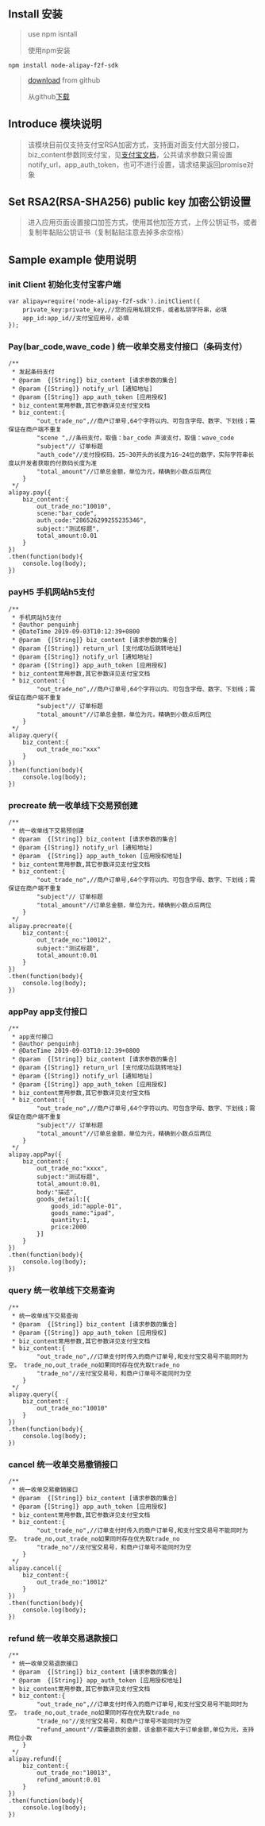 ## Install 安装


>use npm isntall
>
>使用npm安装 

	npm install node-alipay-f2f-sdk

>[download](https://github.com/ice-penguin/node_alipay_face2face/) from github
>
>从github[下载](https://github.com/ice-penguin/node_alipay_face2face/)

## Introduce 模块说明 

>该模块目前仅支持支付宝RSA加密方式，支持面对面支付大部分接口，biz_content参数同支付宝，见[支付宝文档](https://doc.open.alipay.com/docs/doc.htm?spm=a219a.7629140.0.0.XVhLo4&treeId=193&articleId=105203&docType=1)，公共请求参数只需设置notify_url，app_auth_token，也可不进行设置，请求结果返回promise对象

## Set RSA2(RSA-SHA256) public key 加密公钥设置
>进入应用页面设置接口加签方式，使用其他加签方式，上传公钥证书，或者复制年黏贴公钥证书（复制黏贴注意去掉多余空格）

## Sample example  使用说明 

### init Client 初始化支付宝客户端

	var alipay=require('node-alipay-f2f-sdk').initClient({
		private_key:private_key,//您的应用私钥文件，或者私钥字符串，必填
		app_id:app_id//支付宝应用号，必填
	});

### Pay(bar_code,wave_code ) 统一收单交易支付接口（条码支付）

	/**
	 * 发起条码支付
	 * @param  {[String]} biz_content [请求参数的集合]
	 * @param {[String]} notify_url [通知地址]
	 * @param {[String]} app_auth_token [应用授权]
	 * biz_content常用参数,其它参数详见支付宝文档
	 * biz_content:{
			"out_trade_no",//商户订单号,64个字符以内、可包含字母、数字、下划线；需保证在商户端不重复
			"scene ",//条码支付，取值：bar_code 声波支付，取值：wave_code
			"subject"//	订单标题
			"auth_code"//支付授权码，25~30开头的长度为16~24位的数字，实际字符串长度以开发者获取的付款码长度为准
			"total_amount"//订单总金额，单位为元，精确到小数点后两位
		}
	 */
	alipay.pay({
		biz_content:{
			out_trade_no:"10010",
			scene:"bar_code",
			auth_code:"286526299255235346",
			subject:"测试标题",
			total_amount:0.01			
		}
	})
	.then(function(body){
		console.log(body);
	})

### payH5 手机网站h5支付

```
/**
 * 手机网站h5支付
 * @author penguinhj
 * @DateTime 2019-09-03T10:12:39+0800
 * @param  {[String]} biz_content [请求参数的集合]
 * @param {[String]} return_url [支付成功后跳转地址]
 * @param {[String]} notify_url [通知地址]
 * @param {[String]} app_auth_token [应用授权]
 * biz_content常用参数,其它参数详见支付宝文档
 * biz_content:{
		"out_trade_no",//商户订单号,64个字符以内、可包含字母、数字、下划线；需保证在商户端不重复
		"subject"//	订单标题
		"total_amount"//订单总金额，单位为元，精确到小数点后两位
	}
 */
alipay.query({
	biz_content:{
		out_trade_no:"xxx"
	}
})
.then(function(body){
	console.log(body);
})
```

### precreate 统一收单线下交易预创建

```
/**
 * 统一收单线下交易预创建
 * @param  {[String]} biz_content [请求参数的集合]
 * @param {[String]} notify_url [通知地址]
 * @param  {[String]} app_auth_token [应用授权地址]
 * biz_content常用参数,其它参数详见支付宝文档
 * biz_content:{
		"out_trade_no",//商户订单号,64个字符以内、可包含字母、数字、下划线；需保证在商户端不重复
		"subject"//	订单标题
		"total_amount"//订单总金额，单位为元，精确到小数点后两位
	}
 */
alipay.precreate({
	biz_content:{
		out_trade_no:"10012",
		subject:"测试标题",
		total_amount:0.01
	}
})
.then(function(body){
	console.log(body);
})
```

### appPay app支付接口

```
/**
 * app支付接口
 * @author penguinhj
 * @DateTime 2019-09-03T10:12:39+0800
 * @param  {[String]} biz_content [请求参数的集合]
 * @param {[String]} return_url [支付成功后跳转地址]
 * @param {[String]} notify_url [通知地址]
 * @param {[String]} app_auth_token [应用授权]
 * biz_content常用参数,其它参数详见支付宝文档
 * biz_content:{
		"out_trade_no",//商户订单号,64个字符以内、可包含字母、数字、下划线；需保证在商户端不重复
		"subject"//	订单标题
		"total_amount"//订单总金额，单位为元，精确到小数点后两位
	}
 */
alipay.appPay({
	biz_content:{
		out_trade_no:"xxxx",
		subject:"测试标题",
		total_amount:0.01,
		body:"描述",
		goods_detail:[{
			goods_id:"apple-01",
			goods_name:"ipad",
			quantity:1,
			price:2000
		}]
	}
})
.then(function(body){
	console.log(body);
})
```

### query 统一收单线下交易查询

```
/**
 * 统一收单线下交易查询
 * @param  {[String]} biz_content [请求参数的集合]
 * @param {[String]} app_auth_token [应用授权]
 * biz_content常用参数,其它参数详见支付宝文档
 * biz_content:{
		"out_trade_no",//订单支付时传入的商户订单号,和支付宝交易号不能同时为空。 trade_no,out_trade_no如果同时存在优先取trade_no
		"trade_no"//支付宝交易号，和商户订单号不能同时为空
	}
 */
alipay.query({
	biz_content:{
		out_trade_no:"10010"
	}
})
.then(function(body){
	console.log(body);
})
```

### cancel 统一收单交易撤销接口

	/**
	 * 统一收单交易撤销接口
	 * @param  {[String]} biz_content [请求参数的集合]
	 * @param {[String]} app_auth_token [应用授权]
	 * biz_content常用参数,其它参数详见支付宝文档
	 * biz_content:{
			"out_trade_no",//订单支付时传入的商户订单号,和支付宝交易号不能同时为空。 trade_no,out_trade_no如果同时存在优先取trade_no
			"trade_no"//支付宝交易号，和商户订单号不能同时为空
		}
	 */
	alipay.cancel({
		biz_content:{
			out_trade_no:"10012"
		}
	})
	.then(function(body){
		console.log(body);
	})

### refund 统一收单交易退款接口

	/**
	 * 统一收单交易退款接口
	 * @param  {[String]} biz_content [请求参数的集合]
	 * @param  {[String]} app_auth_token [应用授权地址]
	 * biz_content常用参数,其它参数详见支付宝文档
	 * biz_content:{
			"out_trade_no",//订单支付时传入的商户订单号,和支付宝交易号不能同时为空。 trade_no,out_trade_no如果同时存在优先取trade_no
			"trade_no"//支付宝交易号，和商户订单号不能同时为空
			"refund_amount"//需要退款的金额，该金额不能大于订单金额,单位为元，支持两位小数
		}
	 */
	alipay.refund({
		biz_content:{
			out_trade_no:"10013",
			refund_amount:0.01
		}
	})
	.then(function(body){
		console.log(body);
	})



